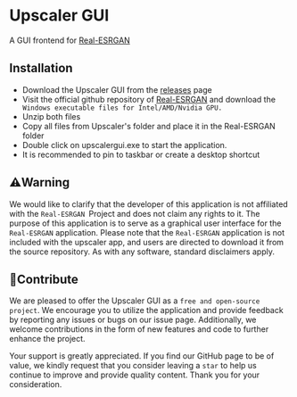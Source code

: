 # Upscaler GUI 

A GUI frontend for  [Real-ESRGAN](https://github.com/xinntao/Real-ESRGAN)

## Installation

- Download the Upscaler GUI from the [releases](https://github.com/dreamcatcher45/Upscaler-GUI/releases) page
- Visit the official github repository of [Real-ESRGAN](https://github.com/xinntao/Real-ESRGAN) and download the ` Windows executable files for Intel/AMD/Nvidia GPU.`
- Unzip both files
- Copy all files from Upscaler's folder and place it in the Real-ESRGAN folder
- Double click on upscalergui.exe to start the application.
- It is recommended to pin to taskbar or create a desktop shortcut

## ⚠️Warning
We would like to clarify that the developer of this application is not affiliated with the `Real-ESRGAN `Project and does not claim any rights to it. The purpose of this application is to serve as a graphical user interface for the `Real-ESRGAN` application. Please note that the `Real-ESRGAN` application is not included with the upscaler app, and users are directed to download it from the source repository. As with any software, standard disclaimers apply.
## 🎁Contribute
We are pleased to offer the Upscaler GUI as a `free and open-source project`. We encourage you to utilize the application and provide feedback by reporting any issues or bugs on our issue page. Additionally, we welcome contributions in the form of new features and code to further enhance the project.

Your support is greatly appreciated. If you find our GitHub page to be of value, we kindly request that you consider leaving a `star` to help us continue to improve and provide quality content. Thank you for your consideration.
